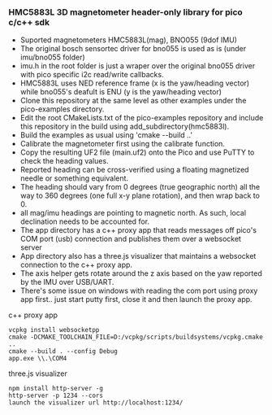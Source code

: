 ### HMC5883L 3D magnetometer header-only library for pico c/c++ sdk

- Suported magnetometers HMC5883L(mag), BNO055 (9dof IMU)
- The original bosch sensortec driver for bno055 is used as is (under imu/bno055 folder)
- imu.h in the root folder is just a wraper over the original bno055 driver with pico specific i2c read/write callbacks.
- HMC5883L uses NED reference frame (x is the yaw/heading vector) while bno055's deafult is ENU (y is the yaw/heading vector)
- Clone this repository at the same level as other examples under the pico-examples directory.
- Edit the root CMakeLists.txt of the pico-examples repository and include this repository in the build using add_subdirectory(hmc5883l).
- Build the examples as usual using 'cmake --build ..'
- Calibrate the magnetometer first using the calibrate function.
- Copy the resulting UF2 file (main.uf2) onto the Pico and use PuTTY to check the heading values.
- Reported heading can be cross-verified using a floating magnetized needle or something equivalent.
- The heading should vary from 0 degrees (true geographic north) all the way to 360 degrees (one full x-y plane rotation), and then wrap back to 0.
- all mag/imu headings are pointing to magnetic north. As such, local declination needs to be accounted for.
- The app directory has a c++ proxy app that reads messages off pico's COM port (usb) connection and publishes them over a websocket server
- App directory also has a three.js visualizer that maintains a websocket connection to the c++ proxy app.
- The axis helper gets rotate around the z axis based on the yaw reported by the IMU over USB/UART.
- There's some issue on windows with reading the com port using proxy app first.. just start putty first, close it and then launch the proxy app.

c++ proxy app
```
vcpkg install websocketpp
cmake -DCMAKE_TOOLCHAIN_FILE=D:/vcpkg/scripts/buildsystems/vcpkg.cmake ..
cmake --build . --config Debug
app.exe \\.\COM4
```

three.js visualizer
```
npm install http-server -g
http-server -p 1234 --cors
launch the visualizer url http://localhost:1234/
```